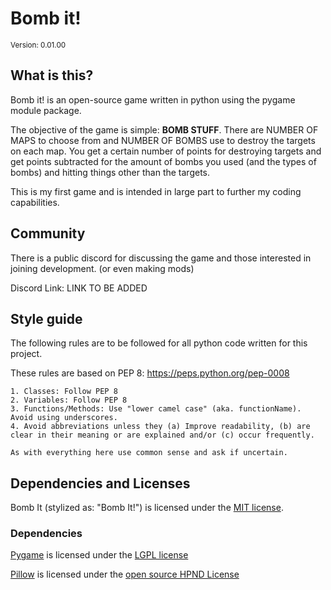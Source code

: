 # Bomb it!
<sub>Version: 0.01.00</sub>
## What is this?
Bomb it! is an open-source game written in python using the pygame module package.

The objective of the game is simple: **BOMB STUFF**.
There are NUMBER OF MAPS to choose from and NUMBER OF BOMBS use to destroy the targets on each map. You get a certain number of points for destroying targets and get points subtracted for the amount of bombs you used (and the types of bombs) and hitting things other than the targets.

This is my first game and is intended in large part to further my coding capabilities.

## Community

There is a public discord for discussing the game and those interested in joining development. (or even making mods)

Discord Link: LINK TO BE ADDED


## Style guide
The following rules are to be followed for all python code written for this project.

These rules are based on PEP 8: https://peps.python.org/pep-0008

    1. Classes: Follow PEP 8
    2. Variables: Follow PEP 8
    3. Functions/Methods: Use "lower camel case" (aka. functionName). Avoid using underscores.
    4. Avoid abbreviations unless they (a) Improve readability, (b) are clear in their meaning or are explained and/or (c) occur frequently.

    As with everything here use common sense and ask if uncertain.

## Dependencies and Licenses

Bomb It (stylized as: "Bomb It!") is licensed under the [MIT license](LICENSES/LICENSE_BOMB_IT.txt).

### Dependencies

[Pygame](https://www.pygame.org/news) is licensed under the [LGPL license](LICENSES/LICENSE_PYGAME.txt)

[Pillow](https://pillow.readthedocs.io/en/stable/index.html) is licensed under the [open source HPND License](LICENSES/LICENSE_PILLOW.txt)
